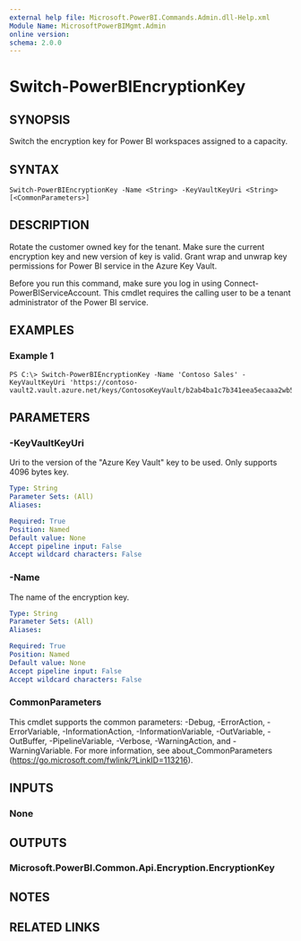 ```yaml
---
external help file: Microsoft.PowerBI.Commands.Admin.dll-Help.xml
Module Name: MicrosoftPowerBIMgmt.Admin
online version:
schema: 2.0.0
---
```


# Switch-PowerBIEncryptionKey

## SYNOPSIS
Switch the encryption key for Power BI workspaces assigned to a capacity.

## SYNTAX

```
Switch-PowerBIEncryptionKey -Name <String> -KeyVaultKeyUri <String> [<CommonParameters>]
```

## DESCRIPTION
Rotate the customer owned key for the tenant.
Make sure the current encryption key and new version of key is valid.
Grant wrap and unwrap key permissions for Power BI service in the Azure Key Vault.
	
Before you run this command, make sure you log in using Connect-PowerBIServiceAccount.
This cmdlet requires the calling user to be a tenant administrator of the Power BI service.

## EXAMPLES

### Example 1
```
PS C:\> Switch-PowerBIEncryptionKey -Name 'Contoso Sales' -KeyVaultKeyUri 'https://contoso-vault2.vault.azure.net/keys/ContosoKeyVault/b2ab4ba1c7b341eea5ecaaa2wb54c4d2'
```

## PARAMETERS

### -KeyVaultKeyUri
Uri to the version of the "Azure Key Vault" key to be used. Only supports 4096 bytes key.

```yaml
Type: String
Parameter Sets: (All)
Aliases:

Required: True
Position: Named
Default value: None
Accept pipeline input: False
Accept wildcard characters: False
```

### -Name
The name of the encryption key.

```yaml
Type: String
Parameter Sets: (All)
Aliases:

Required: True
Position: Named
Default value: None
Accept pipeline input: False
Accept wildcard characters: False
```

### CommonParameters
This cmdlet supports the common parameters: -Debug, -ErrorAction, -ErrorVariable, -InformationAction, -InformationVariable, -OutVariable, -OutBuffer, -PipelineVariable, -Verbose, -WarningAction, and -WarningVariable. For more information, see about_CommonParameters (https://go.microsoft.com/fwlink/?LinkID=113216).

## INPUTS

### None

## OUTPUTS

### Microsoft.PowerBI.Common.Api.Encryption.EncryptionKey

## NOTES

## RELATED LINKS
